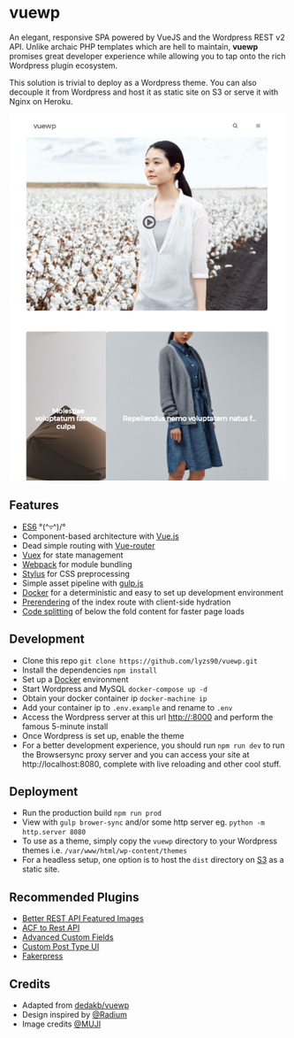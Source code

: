# vuewp

An elegant, responsive SPA powered by VueJS and the Wordpress REST v2 API. Unlike archaic PHP templates which are hell to maintain, **vuewp** promises great developer experience while allowing you to tap onto the rich Wordpress plugin ecosystem.

This solution is trivial to deploy as a Wordpress theme. You can also decouple it from Wordpress and host it as static site on S3 or serve it with Nginx on Heroku.

<img src="./wp-content/themes/vuewp/screenshot.png" width="500">

## Features
- [ES6](https://github.com/lukehoban/es6features) °\(^▿^)/°
- Component-based architecture with [Vue.js](https://vuejs.org/)
- Dead simple routing with [Vue-router](https://router.vuejs.org/en/essentials/getting-started.html)
- [Vuex](https://vuex.vuejs.org/en/intro.html/) for state management
- [Webpack](https://webpack.js.org/) for module bundling
- [Stylus](http://stylus-lang.com/) for CSS preprocessing
- Simple asset pipeline with [gulp.js](https://gulpjs.com/)
- [Docker](https://www.docker.com/what-docker) for a deterministic and easy to set up development environment
- [Prerendering](https://github.com/chrisvfritz/prerender-spa-plugin) of the index route with client-side hydration
- [Code splitting](https://webpack.js.org/guides/code-splitting/) of below the fold content for faster page loads


## Development

- Clone this repo `git clone https://github.com/lyzs90/vuewp.git`
- Install the dependencies `npm install`
- Set up a [Docker](https://www.docker.com/community-edition) environment
- Start Wordpress and MySQL `docker-compose up -d`
- Obtain your docker container ip `docker-machine ip`
- Add your container ip to `.env.example` and rename to `.env`
- Access the Wordpress server at this url [http://<container-ip>:8000](http://<container-ip>:8000) and perform the famous 5-minute install
- Once Wordpress is set up, enable the theme
- For a better development experience, you should run `npm run dev` to run the Browsersync proxy server and you can access your site at http://localhost:8080, complete with live reloading and other cool stuff.

## Deployment

- Run the production build `npm run prod`
- View with `gulp brower-sync` and/or some http server eg. `python -m http.server 8080`
- To use as a theme, simply copy the `vuewp` directory to your Wordpress themes i.e. `/var/www/html/wp-content/themes`
- For a headless setup, one option is to host the `dist` directory on [S3](http://docs.aws.amazon.com/AmazonS3/latest/dev/WebsiteHosting.html) as a static site.

## Recommended Plugins

- [Better REST API Featured Images](https://wordpress.org/plugins/better-rest-api-featured-images/)
- [ACF to Rest API](https://wordpress.org/plugins/acf-to-rest-api/)
- [Advanced Custom Fields](https://wordpress.org/plugins/advanced-custom-fields/)
- [Custom Post Type UI](https://wordpress.org/plugins/custom-post-type-ui/)
- [Fakerpress](https://wordpress.org/plugins/fakerpress/)

## Credits
- Adapted from [dedakb/vuewp](https://github.com/bedakb/vuewp.git)
- Design inspired by [@Radium](https://dribbble.com/shots/3102550-Egloo)
- Image credits [@MUJI](http://www.muji.com/sg/)
